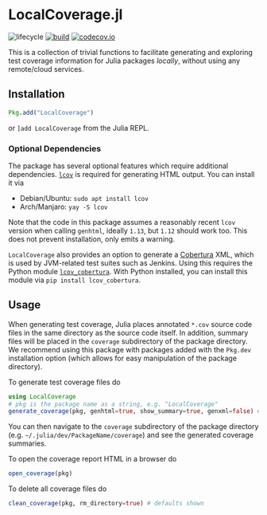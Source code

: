 # LocalCoverage.jl

![lifecycle](https://img.shields.io/badge/lifecycle-maturing-blue.svg)
[![build](https://github.com/JuliaCI/LocalCoverage.jl/workflows/CI/badge.svg)](https://github.com/JuliaCI/LocalCoverage.jl/actions?query=workflow%3ACI)
[![codecov.io](http://codecov.io/github/JuliaCI/LocalCoverage.jl/coverage.svg?branch=master)](http://codecov.io/github/JuliaCI/LocalCoverage.jl?branch=master)

This is a collection of trivial functions to facilitate generating and exploring test coverage information for Julia packages *locally*, without using any remote/cloud services.

## Installation

```julia
Pkg.add("LocalCoverage")
```
or `]add LocalCoverage` from the Julia REPL.

### Optional Dependencies
The package has several optional features which require additional dependencies.
[`lcov`](https://github.com/linux-test-project/lcov) is required for generating HTML
output.  You can install it via
- Debian/Ubuntu: `sudo apt install lcov`
- Arch/Manjaro: `yay -S lcov`

Note that the code in this package assumes a reasonably recent `lcov` version when calling `genhtml`, ideally `1.13`, but `1.12` should work too. This does not prevent installation, only emits a warning.

`LocalCoverage` also provides an option to generate a
[Cobertura](https://cobertura.github.io/cobertura/) XML, which is used by JVM-related test
suites such as Jenkins.  Using this requires the Python module
[`lcov_cobertura`](https://github.com/eriwen/lcov-to-cobertura-xml).  With Python
installed, you can install this module via `pip install lcov_cobertura`.

## Usage

When generating test coverage, Julia places annotated `*.cov` source code files in the
same directory as the source code itself.  In addition, summary files will be placed in
the `coverage` subdirectory of the package directory.  We recommend using this package
with packages added with the `Pkg.dev` installation option (which allows for easy
manipulation of the package directory).

To generate test coverage files do
```julia
using LocalCoverage
# pkg is the package name as a string, e.g. "LocalCoverage"
generate_coverage(pkg, genhtml=true, show_summary=true, genxml=false) # defaults shown
```
You can then navigate to the `coverage` subdirectory of the package directory (e.g.
`~/.julia/dev/PackageName/coverage`) and see the generated coverage summaries.

To open the coverage report HTML in a browser do
```julia
open_coverage(pkg)
```

To delete all coverage files do
```julia
clean_coverage(pkg, rm_directory=true) # defaults shown
```
